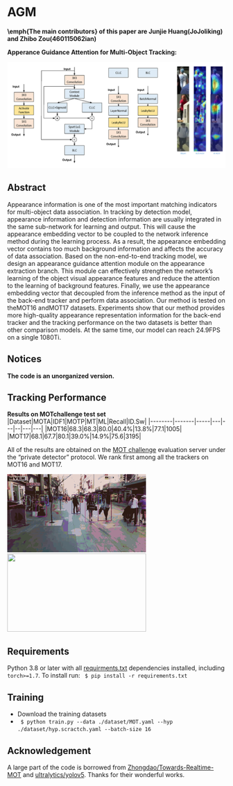 # AGM

**\emph{The main contributors} of this paper are Junjie Huang(JoJoliking) and Zhibo Zou(460115062ian)**

**Apperance Guidance Attention for Multi-Object Tracking:**

![Image text](https://github.com/460115062ian/picture/blob/main/3.png)

## Abstract
Appearance information is one of the most important matching indicators for multi-object data association. In tracking by detection model, appearance information and detection information are usually integrated in the same sub-network for learning and output. This will cause the appearance embedding vector to be coupled to the network inference method during the learning process. As a result, the appearance embedding vector contains too much background information and affects the accuracy of data association. Based on the non-end-to-end tracking model, we design an appearance guidance attention module on the appearance extraction branch. This module can effectively strengthen the network’s learning of the object visual appearance features and reduce the attention to the learning of background features. Finally, we use the appearance embedding vector that decoupled from the inference method as the input of the back-end tracker and perform data association. Our method is tested on theMOT16 andMOT17 datasets. Experiments show that our method provides more high-quality appearance representation information for the back-end tracker and the tracking performance on the two datasets is better than other comparison models. At the same time, our model can reach 24.9FPS on a single 1080Ti.
## Notices
**The code is an unorganized version.**
## Tracking Performance
**Results on MOTchallenge test set**
|Dataset|MOTA|IDF1|MOTP|MT|ML|Recall|ID.Sw|
|--------|-------|-----|---|---|--|---|---|
|MOT16|68.3|68.3|80.0|40.4%|13.8%|77.1|1005|
|MOT17|68.1|67.7|80.1|39.0%|14.9%|75.6|3195|

All of the results are obtained on the [MOT challenge](https://motchallenge.net/) evaluation server under the “private detector” protocol. We rank first among all the trackers on  MOT16 and MOT17. 

<img src="https://github.com/460115062ian/picture/blob/main/1.gif" width="320" height="180"/><img src="https://github.com/460115062ian/picture/blob/main/22.gif" width="320" height="180"/>

## Requirements 
Python 3.8 or later with all [requirments.txt](https://github.com/JoJoliking/AGM/blob/main/requirements.txt) dependencies installed, including `   torch>=1.7`. To install run:
` $ pip install -r requirements.txt`

 ## Training
* Download the training datasets
* ` $ python train.py --data ./dataset/MOT.yaml --hyp ./dataset/hyp.scractch.yaml --batch-size 16` 
## Acknowledgement
A large part of the code is borrowed from [Zhongdao/Towards-Realtime-MOT](https://github.com/Zhongdao/Towards-Realtime-MOT) and [ultralytics/yolov5](https://github.com/ultralytics/yolov5). Thanks for their wonderful works.

